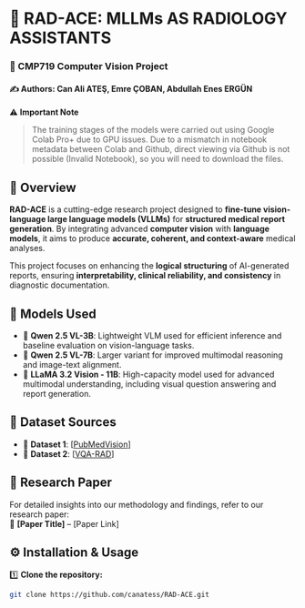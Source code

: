 # 🏥 RAD-ACE: MLLMs AS RADIOLOGY ASSISTANTS

### 📌 CMP719 Computer Vision Project  
#### ✍️ Authors: **Can Ali ATEŞ, Emre ÇOBAN, Abdullah Enes ERGÜN**  
⚠️ **Important Note**
> The training stages of the models were carried out using Google Colab Pro+ due to GPU issues. Due to a mismatch in notebook metadata between Colab and Github, direct viewing via Github is not possible (Invalid Notebook), so you will need to download the files.

## 🧐 Overview  
**RAD-ACE** is a cutting-edge research project designed to **fine-tune vision-language large language models (VLLMs)** for **structured medical report generation**. By integrating advanced **computer vision** with **language models**, it aims to produce **accurate, coherent, and context-aware** medical analyses.  

This project focuses on enhancing the **logical structuring** of AI-generated reports, ensuring **interpretability, clinical reliability, and consistency** in diagnostic documentation.  

## 🧠 Models Used  
- 🔹 **Qwen 2.5 VL-3B**: Lightweight VLM used for efficient inference and baseline evaluation on vision-language tasks.  
- 🔹 **Qwen 2.5 VL-7B**: Larger variant for improved multimodal reasoning and image-text alignment. 
- 🔹 **LLaMA 3.2 Vision - 11B**: High-capacity model used for advanced multimodal understanding, including visual question answering and report generation. 

## 📂 Dataset Sources  
- 🔗 **Dataset 1**: [[PubMedVision](https://huggingface.co/datasets/FreedomIntelligence/PubMedVision)]  
- 🔗 **Dataset 2**: [[VQA-RAD](https://huggingface.co/datasets/flaviagiammarino/vqa-rad)]  

## 📄 Research Paper  
For detailed insights into our methodology and findings, refer to our research paper:  
📌 **[Paper Title]** – [Paper Link]  

## ⚙️ Installation & Usage  
1️⃣ **Clone the repository:**  
   ```bash
   git clone https://github.com/canatess/RAD-ACE.git
